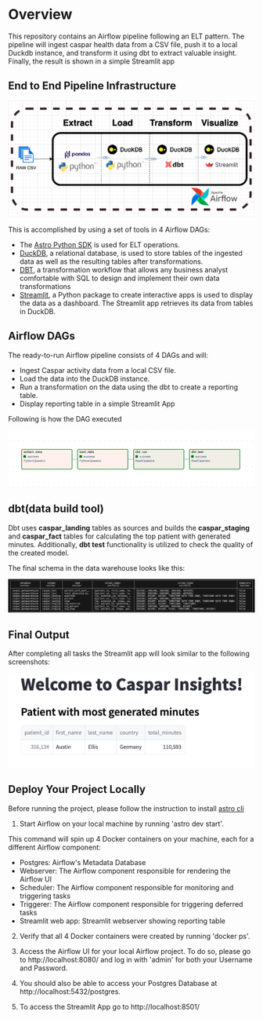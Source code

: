 Overview
========

This repository contains an Airflow pipeline following an ELT pattern. The pipeline will ingest caspar health data from a CSV file, push it to a local Duckdb instance, and transform it using dbt to extract valuable insight. Finally, the result is 
shown in a simple Streamlit app 

## End to End Pipeline Infrastructure

![Infra](include/resource/end2endpipeline.png)

This is accomplished by using a set of tools in 4 Airflow DAGs:

- The [Astro Python SDK](https://astro-sdk-python.readthedocs.io/en/stable/index.html) is used for ELT operations.
- [DuckDB](https://duckdb.org/), a relational database, is used to store tables of the ingested data as well as the resulting tables after transformations.
- [DBT](https://docs.getdbt.com/docs/collaborate/documentation), a transformation workflow that allows any business analyst comfortable with SQL to design and implement their own data transformations
- [Streamlit](https://streamlit.io/), a Python package to create interactive apps is used to display the data as a dashboard. The Streamlit app retrieves its data from tables in DuckDB.

## Airflow DAGs

The ready-to-run Airflow pipeline consists of 4 DAGs and will:

- Ingest Caspar activity data from a local CSV file.
- Load the data into the DuckDB instance.
- Run a transformation on the data using the dbt to create a reporting table.
- Display reporting table in a simple Streamlit App

Following is how the DAG executed

![Airflow DAG](include/resource/airflow_dag.png)

## dbt(data build tool)
Dbt uses **caspar_landing** tables as sources and builds the **caspar_staging** and **caspar_fact** tables for calculating the top patient with generated minutes. Additionally, **dbt test** functionality is utilized to check the quality of the created model.

The final schema in the data warehouse looks like this:

![Duckdb DW](include/resource/dw_tables.png)

## Final Output

After completing all tasks the Streamlit app will look similar to the following screenshots:

![Caspar Insight](include/resource/caspar_reporting_table.png)

## Deploy Your Project Locally
Before running the project, please follow the instruction to install [astro cli](https://docs.astronomer.io/astro/cli/install-cli)

1. Start Airflow on your local machine by running 'astro dev start'.

This command will spin up 4 Docker containers on your machine, each for a different Airflow component:

- Postgres: Airflow's Metadata Database
- Webserver: The Airflow component responsible for rendering the Airflow UI
- Scheduler: The Airflow component responsible for monitoring and triggering tasks
- Triggerer: The Airflow component responsible for triggering deferred tasks
- Streamlit web app: Streamlit webserver showing reporting table

2. Verify that all 4 Docker containers were created by running 'docker ps'.

3. Access the Airflow UI for your local Airflow project. To do so, please go to http://localhost:8080/ and log in with 'admin' for both your Username and Password.

4. You should also be able to access your Postgres Database at http://localhost:5432/postgres.

5. To access the Streamlit App go to http://localhost:8501/
